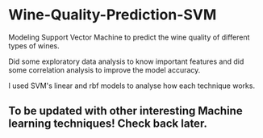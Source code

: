 # Wine-Quality-Prediction-SVM

Modeling Support Vector Machine to predict the wine quality of different types of wines.

Did some exploratory data analysis to know important features and did some correlation analysis to improve the model accuracy.

I used SVM's linear and rbf models to analyse how each technique works. 

## To be updated with other interesting Machine learning techniques! Check back later.
